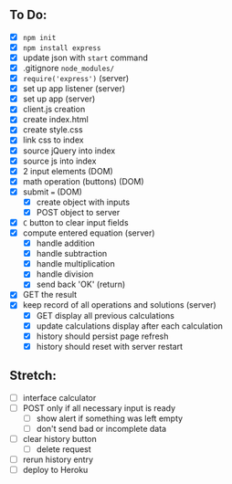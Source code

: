 ## To Do:

- [x] `npm init`
- [x] `npm install express`
- [x] update json with `start` command
- [x] .gitignore `node_modules/`
- [x] `require('express')` (server)
- [x] set up app listener (server)
- [x] set up app (server)
- [x] client.js creation
- [x] create index.html
- [x] create style.css
- [x] link css to index
- [x] source jQuery into index
- [x] source js into index
- [x] 2 input elements (DOM)
- [x] math operation (buttons) (DOM)
- [x] submit `=` (DOM)
  - [x] create object with inputs
  - [x] POST object to server
- [x] `C` button to clear input fields
- [x] compute entered equation (server)
  - [x] handle addition
  - [x] handle subtraction
  - [x] handle multiplication
  - [x] handle division
  - [x] send back 'OK' (return)
- [x] GET the result
- [x] keep record of all operations and solutions (server)
  - [x] GET display all previous calculations
  - [x] update calculations display after each calculation
  - [x] history should persist page refresh
  - [x] history should reset with server restart

## Stretch:

- [ ] interface calculator
- [ ] POST only if all necessary input is ready
  - [ ] show alert if something was left empty
  - [ ] don't send bad or incomplete data
- [ ] clear history button
  - [ ] delete request
- [ ] rerun history entry
- [ ] deploy to Heroku
